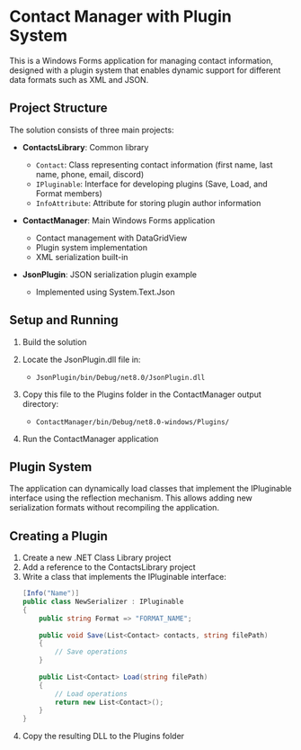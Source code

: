 # Contact Manager with Plugin System

This is a Windows Forms application for managing contact information, designed with a plugin system that enables dynamic support for different data formats such as XML and JSON.

## Project Structure

The solution consists of three main projects:

- **ContactsLibrary**: Common library
  - `Contact`: Class representing contact information (first name, last name, phone, email, discord)
  - `IPluginable`: Interface for developing plugins (Save, Load, and Format members)
  - `InfoAttribute`: Attribute for storing plugin author information

- **ContactManager**: Main Windows Forms application
  - Contact management with DataGridView
  - Plugin system implementation
  - XML serialization built-in

- **JsonPlugin**: JSON serialization plugin example
  - Implemented using System.Text.Json

## Setup and Running

1. Build the solution

2. Locate the JsonPlugin.dll file in:
   - `JsonPlugin/bin/Debug/net8.0/JsonPlugin.dll`

3. Copy this file to the Plugins folder in the ContactManager output directory:
   - `ContactManager/bin/Debug/net8.0-windows/Plugins/`

4. Run the ContactManager application


## Plugin System

The application can dynamically load classes that implement the IPluginable interface using the reflection mechanism. This allows adding new serialization formats without recompiling the application.

## Creating a Plugin

1. Create a new .NET Class Library project
2. Add a reference to the ContactsLibrary project
3. Write a class that implements the IPluginable interface:
   ```csharp
   [Info("Name")]
   public class NewSerializer : IPluginable
   {
       public string Format => "FORMAT_NAME";
       
       public void Save(List<Contact> contacts, string filePath)
       {
           // Save operations
       }
       
       public List<Contact> Load(string filePath)
       {
           // Load operations
           return new List<Contact>();
       }
   }
   ```
4. Copy the resulting DLL to the Plugins folder

